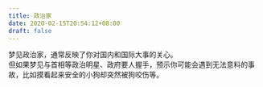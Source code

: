 ```yaml
---
title: 政治家
date: 2020-02-15T20:54:12+08:00
draft: false
---
```


梦见政治家，通常反映了你对国内和国际大事的关心。<br>
但如果梦见与首相等政治明星、政府要人握手，预示你可能会遇到无法意料的事故，比如摸看起来安全的小狗却突然被狗咬伤等。<br>
